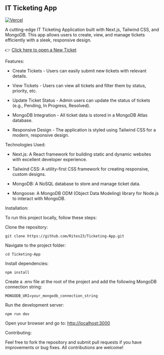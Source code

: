## IT Ticketing App

[![Vercel](https://vercelbadge.vercel.app/api/Rites23/ticketing-app)](https://ticketing-app-zeta-dun.vercel.app/)

A cutting-edge IT Ticketing Application built with Next.js, Tailwind CSS, and MongoDB. This app allows users to create, view, and manage tickets efficiently with a sleek, responsive design.

👉 [Click here to open a New Ticket](https://ticketing-app-zeta-dun.vercel.app/)

Features:

- Create Tickets - Users can easily submit new tickets with relevant details.

- View Tickets - Users can view all tickets and filter them by status, priority, etc.

- Update Ticket Status - Admin users can update the status of tickets (e.g., Pending, In Progress, Resolved).

- MongoDB Integration - All ticket data is stored in a MongoDB Atlas database.

- Responsive Design - The application is styled using Tailwind CSS for a modern, responsive design.

Technologies Used:

- Next.js: A React framework for building static and dynamic websites with excellent developer experience.

- Tailwind CSS: A utility-first CSS framework for creating responsive, custom designs.

- MongoDB: A NoSQL database to store and manage ticket data.

- Mongoose: A MongoDB ODM (Object Data Modeling) library for Node.js to interact with MongoDB.

Installation:

To run this project locally, follow these steps:

Clone the repository:

```shell
git clone https://github.com/Rites23/Ticketing-App.git
``` 
Navigate to the project folder:

```shell
cd Ticketing-App
```
Install dependencies:

```shell
npm install
``` 
Create a .env file at the root of the project and add the following MongoDB connection string:

```shell
MONGODB_URI=your_mongodb_connection_string
```

Run the development server:

```shell
npm run dev
```
Open your browser and go to: <http://localhost:3000>

Contributing:

Feel free to fork the repository and submit pull requests if you have improvements or bug fixes. All contributions are welcome!


